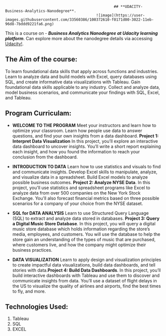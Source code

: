                                                     ## **UDACITY-Business-Analytics-Nanodegree**.
                                             ![image](https://user-images.githubusercontent.com/33560386/100372610-f0171d00-3022-11eb-96d8-7bddd9221fa6.png)


This is a course on - **_Business Analytics Nanodegree at Udacity learning platform_**. Can explore more about the nanodegree details via accessing [Udacity!](https://www.udacity.com/).


## **The Aim of the course:**

To learn foundational data skills that apply across functions and industries. Learn to analyze data and build models with Excel, query databases using SQL, and create informative data visualizations with Tableau. Gain foundational data skills applicable to any industry. Collect and analyze data, model business scenarios, and communicate your findings with SQL, Excel, and Tableau.

## **Program Curriculam:**

- **WELCOME TO THE PROGRAM** Meet your instructors and learn how to optimize your classroom. Learn how people use data to answer questions, and find your own insights from a data dashboard.
**Project 1: Interpret Data Visualization**
In this project, you’ll explore an interactive data dashboard to uncover insights. You’ll write a short report explaining each insight, and how you found the information to reach your conclusion from the dashboard.


- **INTRODUCTION TO DATA** Learn how to use statistics and visuals to find and communicate insights. Develop Excel skills to manipulate, analyze, and visualize data in a spreadsheet. Build Excel models to analyze possible business outcomes.
**Project 2: Analyze NYSE Data**.
In this project, you'll use statistics and spreadsheet programs like Excel to analyze data from over 500 companies on the New York Stock Exchange. You'll also forecast financial metrics based on three possible scenarios for a company of your choice from the NYSE dataset.


- **SQL for DATA ANALYSIS** Learn to use Structured Query Language (SQL) to extract and analyze data stored in databases.
**Project 3: Query a Digital Music Store Database**.
In this project, you will query a digital music store database which holds information regarding the store’s media, employees, and customers. You will use the database to help the store gain an understanding of the types of music that are purchased, where customers live, and how the company might optimize their business practices.


- **DATA VISUALIZATION** Learn to apply design and visualization principles to create impactful data visualizations, build data dashboards, and tell stories with data.**Project 4: Build Data Dashboards**.
In this project, you’ll build interactive dashboards with Tableau and use them to discover and communicate insights from data. You’ll use a dataset of flight delays in the US to visualize the quality of airlines and airports, find the best times to fly, and more.


## **Technologies Used:**
1. Tableau
2. SQL
3. EXCEL

